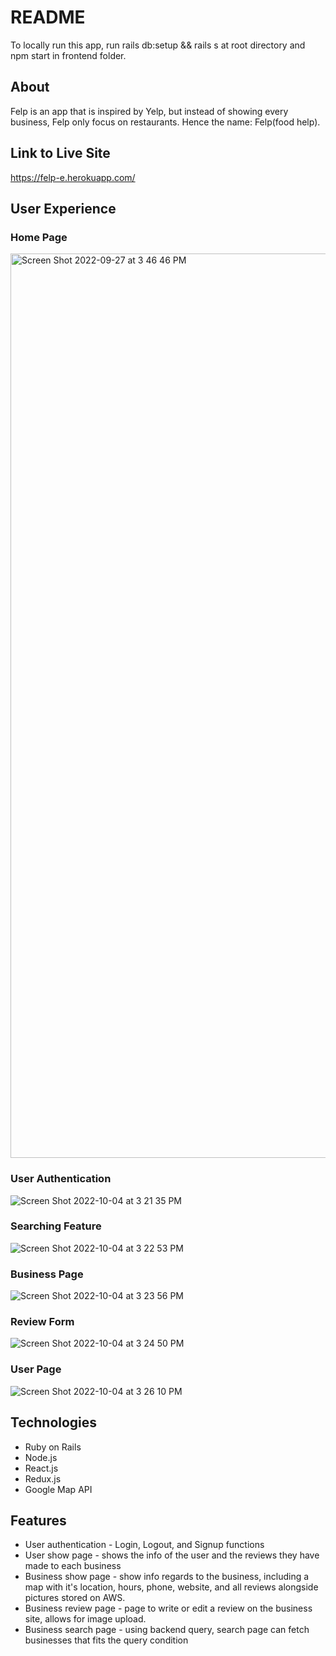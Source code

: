 # README

To locally run this app, run rails db:setup && rails s at root directory and npm start in frontend folder.

## About 
Felp is an app that is inspired by Yelp, but instead of showing every business, Felp only focus on restaurants. 
Hence the name: Felp(food help).

## Link to Live Site
https://felp-e.herokuapp.com/

## User Experience

### Home Page
<img width="1447" alt="Screen Shot 2022-09-27 at 3 46 46 PM" src="https://user-images.githubusercontent.com/107185169/193940833-f446c970-93ec-44f6-a106-d3a39d0d7290.png">


### User Authentication
![Screen Shot 2022-10-04 at 3 21 35 PM](https://user-images.githubusercontent.com/107185169/193940948-9732f1e7-597a-4548-b151-a1022cac5e4d.png)


### Searching Feature
![Screen Shot 2022-10-04 at 3 22 53 PM](https://user-images.githubusercontent.com/107185169/193941090-4f643d57-6ee4-4810-a061-2fee5c9c0895.png)


### Business Page
![Screen Shot 2022-10-04 at 3 23 56 PM](https://user-images.githubusercontent.com/107185169/193941206-b6876ec1-19e0-4f89-8c4a-65ee8ae65238.png)


### Review Form
![Screen Shot 2022-10-04 at 3 24 50 PM](https://user-images.githubusercontent.com/107185169/193941321-304fad38-0472-4840-9e6b-165df1acad79.png)


### User Page
![Screen Shot 2022-10-04 at 3 26 10 PM](https://user-images.githubusercontent.com/107185169/193941499-90099867-79c6-4ed3-976b-c31e49d76533.png)



## Technologies
* Ruby on Rails
* Node.js
* React.js
* Redux.js
* Google Map API

## Features
* User authentication - Login, Logout, and Signup functions
* User show page - shows the info of the user and the reviews they have made to each business
* Business show page - show info regards to the business, including a map with it's location, hours, phone, website, and all reviews alongside pictures stored on AWS.
* Business review page - page to write or edit a review on the business site, allows for image upload.
* Business search page - using backend query, search page can fetch businesses that fits the query condition





